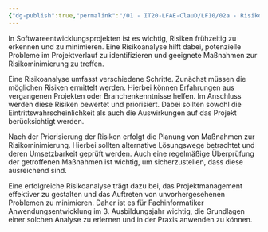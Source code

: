 ```yaml
---
{"dg-publish":true,"permalink":"/01 - IT20-LFAE-ClauD/LF10/02a - Risikoanalyse/"}
---
```



In Softwareentwicklungsprojekten ist es wichtig, Risiken frühzeitig zu erkennen und zu minimieren. Eine Risikoanalyse hilft dabei, potenzielle Probleme im Projektverlauf zu identifizieren und geeignete Maßnahmen zur Risikominimierung zu treffen.

Eine Risikoanalyse umfasst verschiedene Schritte. Zunächst müssen die möglichen Risiken ermittelt werden. Hierbei können Erfahrungen aus vergangenen Projekten oder Branchenkenntnisse helfen. Im Anschluss werden diese Risiken bewertet und priorisiert. Dabei sollten sowohl die Eintrittswahrscheinlichkeit als auch die Auswirkungen auf das Projekt berücksichtigt werden.

Nach der Priorisierung der Risiken erfolgt die Planung von Maßnahmen zur Risikominimierung. Hierbei sollten alternative Lösungswege betrachtet und deren Umsetzbarkeit geprüft werden. Auch eine regelmäßige Überprüfung der getroffenen Maßnahmen ist wichtig, um sicherzustellen, dass diese ausreichend sind.

Eine erfolgreiche Risikoanalyse trägt dazu bei, das Projektmanagement effektiver zu gestalten und das Auftreten von unvorhergesehenen Problemen zu minimieren. Daher ist es für Fachinformatiker Anwendungsentwicklung im 3. Ausbildungsjahr wichtig, die Grundlagen einer solchen Analyse zu erlernen und in der Praxis anwenden zu können.
